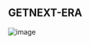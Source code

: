 ## GETNEXT-ERA
![image](https://github.com/ibtissamaidoun/NextGen-Era-/assets/159814656/ea487c7c-4a84-40f1-9202-08a3d68de7f3)

